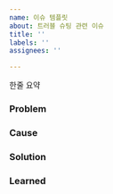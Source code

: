 ```yaml
---
name: 이슈 템플릿
about: 트러블 슈팅 관련 이슈
title: ''
labels: ''
assignees: ''

---
```


한줄 요약
### Problem

### Cause

### Solution

### Learned
